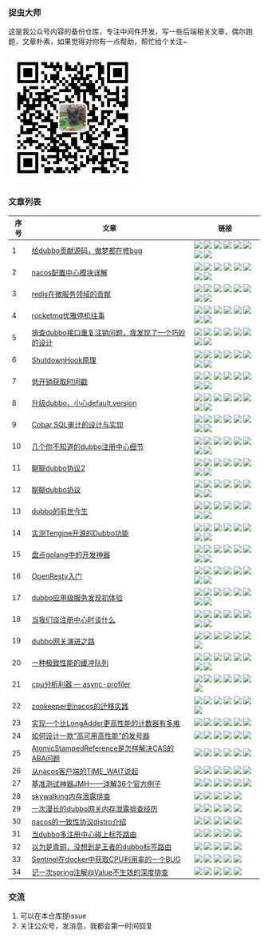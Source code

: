 ### 捉虫大师

这是我公众号内容的备份仓库，专注中间件开发，写一些后端相关文章，偶尔跑题，文章朴素，如果觉得对你有一点帮助，帮忙给个关注~

![捉虫大师](./qrcode_small.jpg)

### 文章列表

|序号|文章|链接|
|---|---|---|
|1|[给dubbo贡献源码，做梦都在修bug](dubbo/给dubbo贡献源码，做梦都在修bug/给dubbo贡献源码，做梦都在修bug.md)|[<img src="https://mp.weixin.qq.com/favicon.ico" weight="20" height="20">](https://mp.weixin.qq.com/s/LsuIr_78iIxt6ySh2NQadg) [<img src="https://juejin.cn/favicon.ico" weight="20" height="20">](https://juejin.cn/post/6972881272196562974/) [<img src="https://static.zhihu.com/heifetz/favicon.ico" weight="20" height="20">](https://zhuanlan.zhihu.com/p/380229114) [<img src="https://cloud.tencent.com/favicon.ico" weight="20" height="20">](https://cloud.tencent.com/developer/article/1835156) [<img src="https://blog.csdn.net/favicon.ico" weight="20" height="20">](https://blog.csdn.net/lkxiaolou/article/details/117885500) [<img src="https://www.jianshu.com/favicon.ico" weight="20" height="20">](https://www.jianshu.com/p/b276f1e81e91) [<img src="https://static001.infoq.cn/static/infoq/favicon/favicon-32x32.png" weight="20" height="20">](https://xie.infoq.cn/article/2fef5113ef7e88f7eebebee4e) [<img src="https://www.helloworld.net/favicon.ico" weight="20" height="20">](https://www.helloworld.net/p/8kxGUpmS6wF8X) |
|2|[nacos配置中心模块详解](其他/nacos配置中心模块详解/nacos配置中心模块详解.md)|[<img src="https://mp.weixin.qq.com/favicon.ico" weight="20" height="20">](https://mp.weixin.qq.com/s/kjkXGWQA6pA6UTJakhFmrw) [<img src="https://juejin.cn/favicon.ico" weight="20" height="20">](https://juejin.cn/post/6971977762806431780) [<img src="https://static.zhihu.com/heifetz/favicon.ico" weight="20" height="20">](https://zhuanlan.zhihu.com/p/379673741) [<img src="https://cloud.tencent.com/favicon.ico" weight="20" height="20">](https://cloud.tencent.com/developer/article/1834767) [<img src="https://blog.csdn.net/favicon.ico" weight="20" height="20">](https://blog.csdn.net/lkxiaolou/article/details/117965924) [<img src="https://www.jianshu.com/favicon.ico" weight="20" height="20">](https://www.jianshu.com/p/30a22a54bdfb) [<img src="https://static001.infoq.cn/static/infoq/favicon/favicon-32x32.png" weight="20" height="20">](https://xie.infoq.cn/article/161748fc741ff162ee2d73dd9) [<img src="https://www.helloworld.net/favicon.ico" weight="20" height="20">](https://www.helloworld.net/p/GVmJhV7tALU4J) |
|3|[redis在微服务领域的贡献](其他/redis在微服务领域的贡献/redis在微服务领域的贡献.md)|[<img src="https://mp.weixin.qq.com/favicon.ico" weight="20" height="20">](https://mp.weixin.qq.com/s/kKAAf_6vKn-KHvr9YMNDQQ) [<img src="https://juejin.cn/favicon.ico" weight="20" height="20">](https://juejin.cn/post/6966410689732673567) [<img src="https://static.zhihu.com/heifetz/favicon.ico" weight="20" height="20">](https://zhuanlan.zhihu.com/p/375312222) [<img src="https://cloud.tencent.com/favicon.ico" weight="20" height="20">](https://cloud.tencent.com/developer/article/1828290) [<img src="https://blog.csdn.net/favicon.ico" weight="20" height="20">](https://blog.csdn.net/lkxiaolou/article/details/117289802) [<img src="https://www.jianshu.com/favicon.ico" weight="20" height="20">](https://www.jianshu.com/p/3ffb0477d15f) [<img src="https://static001.infoq.cn/static/infoq/favicon/favicon-32x32.png" weight="20" height="20">](https://xie.infoq.cn/article/27cd1dbe25c11dd76adcd7eea) [<img src="https://www.helloworld.net/favicon.ico" weight="20" height="20">](https://www.helloworld.net/p/D0VnT3LcLMCVO)  |
|4|[rocketmq优雅停机往事](其他/rocketmq优雅停机往事/rocketmq优雅停机往事.md)|[<img src="https://mp.weixin.qq.com/favicon.ico" weight="20" height="20">](https://mp.weixin.qq.com/s/BLd2NnFwjB0mH3hA2_zcWQ) [<img src="https://juejin.cn/favicon.ico" weight="20" height="20">](https://juejin.cn/post/6959770172932489252) [<img src="https://static.zhihu.com/heifetz/favicon.ico" weight="20" height="20">](https://zhuanlan.zhihu.com/p/370629518) [<img src="https://cloud.tencent.com/favicon.ico" weight="20" height="20">](https://cloud.tencent.com/developer/article/1825705) [<img src="https://blog.csdn.net/favicon.ico" weight="20" height="20">](https://blog.csdn.net/lkxiaolou/article/details/116592530) [<img src="https://www.jianshu.com/favicon.ico" weight="20" height="20">](https://www.jianshu.com/p/335524d1fc6e) [<img src="https://static001.infoq.cn/static/infoq/favicon/favicon-32x32.png" weight="20" height="20">](https://xie.infoq.cn/article/9e95922b572654856d9f7eefa) [<img src="https://www.helloworld.net/favicon.ico" weight="20" height="20">](https://www.helloworld.net/p/oA2nf7Jh5gtV4) |
|5|[排查dubbo接口重复注销问题，我发现了一个巧妙的设计](dubbo/排查dubbo接口重复注销问题，我发现了一个巧妙的设计/排查dubbo接口重复注销问题，我发现了一个巧妙的设计.md)|[<img src="https://mp.weixin.qq.com/favicon.ico" weight="20" height="20">](https://mp.weixin.qq.com/s/nJsTU_bHBnB55NmF2_DJNw) [<img src="https://juejin.cn/favicon.ico" weight="20" height="20">](https://juejin.cn/post/6956169686501294116) [<img src="https://static.zhihu.com/heifetz/favicon.ico" weight="20" height="20">](https://zhuanlan.zhihu.com/p/368620431) [<img src="https://cloud.tencent.com/favicon.ico" weight="20" height="20">](https://cloud.tencent.com/developer/article/1822773) [<img src="https://blog.csdn.net/favicon.ico" weight="20" height="20">](https://blog.csdn.net/lkxiaolou/article/details/116306612) [<img src="https://www.jianshu.com/favicon.ico" weight="20" height="20">](https://www.jianshu.com/p/f86880fdf48c) [<img src="https://static001.infoq.cn/static/infoq/favicon/favicon-32x32.png" weight="20" height="20">](https://xie.infoq.cn/article/0658b6db850ab56e0125fc3a5) [<img src="https://www.helloworld.net/favicon.ico" weight="20" height="20">](https://www.helloworld.net/p/O9DjuGeiALU2D) |
|6|[ShutdownHook原理](其他/shutdownHook原理/shutdownHook原理.md)|[<img src="https://mp.weixin.qq.com/favicon.ico" weight="20" height="20">](https://mp.weixin.qq.com/s/M1ER1oZt8hkAPJsFLIaOTg) [<img src="https://juejin.cn/favicon.ico" weight="20" height="20">](https://juejin.cn/post/6954972766994956318) [<img src="https://static.zhihu.com/heifetz/favicon.ico" weight="20" height="20">](https://zhuanlan.zhihu.com/p/367770375) [<img src="https://cloud.tencent.com/favicon.ico" weight="20" height="20">](https://cloud.tencent.com/developer/article/1816345) [<img src="https://blog.csdn.net/favicon.ico" weight="20" height="20">](https://blog.csdn.net/lkxiaolou/article/details/116396547) [<img src="https://www.jianshu.com/favicon.ico" weight="20" height="20">](https://www.jianshu.com/p/686bcb087cc5) [<img src="https://static001.infoq.cn/static/infoq/favicon/favicon-32x32.png" weight="20" height="20">](https://xie.infoq.cn/article/00003f4d55adf64083b3e66fd) [<img src="https://www.helloworld.net/favicon.ico" weight="20" height="20">](https://www.helloworld.net/p/XGzXugbimvcjd) |
|7|[低开销获取时间戳](其他/低开销获取时间戳/低开销获取时间戳.md)|[<img src="https://mp.weixin.qq.com/favicon.ico" weight="20" height="20">](https://mp.weixin.qq.com/s/hs11xUNF7Vh-zO6zeaXXmw) [<img src="https://juejin.cn/favicon.ico" weight="20" height="20">](https://juejin.cn/post/6953601733519998989) [<img src="https://static.zhihu.com/heifetz/favicon.ico" weight="20" height="20">](https://zhuanlan.zhihu.com/p/368199252) [<img src="https://cloud.tencent.com/favicon.ico" weight="20" height="20">](https://cloud.tencent.com/developer/article/1816343) [<img src="https://blog.csdn.net/favicon.ico" weight="20" height="20">](https://blog.csdn.net/lkxiaolou/article/details/116986140) [<img src="https://www.jianshu.com/favicon.ico" weight="20" height="20">](https://www.jianshu.com/p/39be4491ee3a) [<img src="https://static001.infoq.cn/static/infoq/favicon/favicon-32x32.png" weight="20" height="20">](https://xie.infoq.cn/article/546aeecd21c492ba5509c7adc) [<img src="https://www.helloworld.net/favicon.ico" weight="20" height="20">](https://www.helloworld.net/p/VR59IKLhQoCpG) |
|8|[升级dubbo，小心default.version](dubbo/升级dubbo，小心default.version/升级dubbo，小心default.version.md)|[<img src="https://mp.weixin.qq.com/favicon.ico" weight="20" height="20">](https://mp.weixin.qq.com/s/hm1OTOma__6UIMYa3wfmxg) [<img src="https://juejin.cn/favicon.ico" weight="20" height="20">](https://juejin.cn/post/6946528185248907295) [<img src="https://static.zhihu.com/heifetz/favicon.ico" weight="20" height="20">](https://zhuanlan.zhihu.com/p/370075876) [<img src="https://cloud.tencent.com/favicon.ico" weight="20" height="20">](https://cloud.tencent.com/developer/article/1810794) [<img src="https://blog.csdn.net/favicon.ico" weight="20" height="20">](https://blog.csdn.net/lkxiaolou/article/details/116671828) [<img src="https://www.jianshu.com/favicon.ico" weight="20" height="20">](https://www.jianshu.com/p/b7958bae3c41) [<img src="https://static001.infoq.cn/static/infoq/favicon/favicon-32x32.png" weight="20" height="20">](https://xie.infoq.cn/article/8d845c2dea01100f9320ddfd8) [<img src="https://www.helloworld.net/favicon.ico" weight="20" height="20">](https://www.helloworld.net/p/XGGxUgbimvcjd)  |
|9|[Cobar SQL审计的设计与实现](其他/Cobar%20SQL审计的设计与实现/Cobar%20SQL审计的设计与实现.md)|[<img src="https://mp.weixin.qq.com/favicon.ico" weight="20" height="20">](https://mp.weixin.qq.com/s/OEuZIfbKba8sq_rect809w) [<img src="https://juejin.cn/favicon.ico" weight="20" height="20">](https://juejin.cn/post/6942331449324339236) [<img src="https://static.zhihu.com/heifetz/favicon.ico" weight="20" height="20">](https://zhuanlan.zhihu.com/p/368054622) [<img src="https://cloud.tencent.com/favicon.ico" weight="20" height="20">](https://cloud.tencent.com/developer/article/1804692) [<img src="https://blog.csdn.net/favicon.ico" weight="20" height="20">](https://blog.csdn.net/lkxiaolou/article/details/117017016) [<img src="https://www.jianshu.com/favicon.ico" weight="20" height="20">](https://www.jianshu.com/p/9986a20e164f) [<img src="https://static001.infoq.cn/static/infoq/favicon/favicon-32x32.png" weight="20" height="20">](https://xie.infoq.cn/article/34981de47febc5f4e8f4f3d0a) [<img src="https://www.helloworld.net/favicon.ico" weight="20" height="20">](https://www.helloworld.net/p/B03aS4dcJmi0o) |
|10|[几个你不知道的dubbo注册中心细节](dubbo/几个你不知道的dubbo注册中心细节/几个你不知道的dubbo注册中心细节.md)|[<img src="https://mp.weixin.qq.com/favicon.ico" weight="20" height="20">](https://mp.weixin.qq.com/s/C32EYc9VWGXDgjJe5S6Ayw) [<img src="https://juejin.cn/favicon.ico" weight="20" height="20">](https://juejin.cn/post/6940110463417974820) [<img src="https://static.zhihu.com/heifetz/favicon.ico" weight="20" height="20">](https://zhuanlan.zhihu.com/p/367772683) [<img src="https://cloud.tencent.com/favicon.ico" weight="20" height="20">](https://cloud.tencent.com/developer/article/1804688) [<img src="https://blog.csdn.net/favicon.ico" weight="20" height="20">](https://blog.csdn.net/lkxiaolou/article/details/116693282) [<img src="https://www.jianshu.com/favicon.ico" weight="20" height="20">](https://www.jianshu.com/p/79fb18a118c1) [<img src="https://static001.infoq.cn/static/infoq/favicon/favicon-32x32.png" weight="20" height="20">](https://xie.infoq.cn/article/0c4a8c13f649604f7db4915c8) [<img src="https://www.helloworld.net/favicon.ico" weight="20" height="20">](https://www.helloworld.net/p/VRRGsKLhQoCpG) |
|11|[聊聊dubbo协议2](dubbo/聊聊dubbo协议2/聊聊dubbo协议2.md)|[<img src="https://mp.weixin.qq.com/favicon.ico" weight="20" height="20">](https://mp.weixin.qq.com/s/x5iNm9Ex3Frha7q94mdAmw) [<img src="https://juejin.cn/favicon.ico" weight="20" height="20">](https://juejin.cn/post/6963815553454735397/) [<img src="https://static.zhihu.com/heifetz/favicon.ico" weight="20" height="20">](https://zhuanlan.zhihu.com/p/371629715) [<img src="https://cloud.tencent.com/favicon.ico" weight="20" height="20">](https://cloud.tencent.com/developer/article/1796842) [<img src="https://blog.csdn.net/favicon.ico" weight="20" height="20">](https://blog.csdn.net/lkxiaolou/article/details/117221284)  [<img src="https://www.jianshu.com/favicon.ico" weight="20" height="20">](https://www.jianshu.com/p/2e17f885bbbe) [<img src="https://static001.infoq.cn/static/infoq/favicon/favicon-32x32.png" weight="20" height="20">](https://xie.infoq.cn/article/889cd0c5163e876d6b2d4d2c3) [<img src="https://www.helloworld.net/favicon.ico" weight="20" height="20">](https://www.helloworld.net/p/m77mILGuaJTr6) |
|12|[聊聊dubbo协议](dubbo/聊聊dubbo协议/聊聊dubbo协议.md)|[<img src="https://mp.weixin.qq.com/favicon.ico" weight="20" height="20">](https://mp.weixin.qq.com/s/l5F-lJSuuhXerI88e7_U9Q) [<img src="https://juejin.cn/favicon.ico" weight="20" height="20">](https://juejin.cn/post/6963243154476630053) [<img src="https://static.zhihu.com/heifetz/favicon.ico" weight="20" height="20">](https://zhuanlan.zhihu.com/p/371507445) [<img src="https://cloud.tencent.com/favicon.ico" weight="20" height="20">](https://cloud.tencent.com/developer/article/1796841) [<img src="https://blog.csdn.net/favicon.ico" weight="20" height="20">](https://blog.csdn.net/lkxiaolou/article/details/117116064) [<img src="https://www.jianshu.com/favicon.ico" weight="20" height="20">](https://www.jianshu.com/p/fa9adb5ce82c) [<img src="https://static001.infoq.cn/static/infoq/favicon/favicon-32x32.png" weight="20" height="20">](https://xie.infoq.cn/article/a98afea6beabb2e3b338cc872) [<img src="https://www.helloworld.net/favicon.ico" weight="20" height="20">](https://www.helloworld.net/p/LooYSAYCrwFYk) |
|13|[dubbo的前世今生](dubbo/dubbo的前世今生/dubbo的前世今生.md)|[<img src="https://mp.weixin.qq.com/favicon.ico" weight="20" height="20">](https://mp.weixin.qq.com/s/hXddvr6tMdgSVln97mHBKw) [<img src="https://juejin.cn/favicon.ico" weight="20" height="20">](https://juejin.cn/post/6964186115691511839) [<img src="https://static.zhihu.com/heifetz/favicon.ico" weight="20" height="20">](https://zhuanlan.zhihu.com/p/373231588) [<img src="https://cloud.tencent.com/favicon.ico" weight="20" height="20">](https://cloud.tencent.com/developer/article/1785246) [<img src="https://blog.csdn.net/favicon.ico" weight="20" height="20">](https://blog.csdn.net/lkxiaolou/article/details/117254713) [<img src="https://www.jianshu.com/favicon.ico" weight="20" height="20">](https://www.jianshu.com/p/fde182e83eb6) [<img src="https://static001.infoq.cn/static/infoq/favicon/favicon-32x32.png" weight="20" height="20">](https://xie.infoq.cn/article/571b27e40dd39eafba1f6b97d) [<img src="https://www.helloworld.net/favicon.ico" weight="20" height="20">](https://www.helloworld.net/p/m7gQcLGuaJTr6) |
|14|[实测Tengine开源的Dubbo功能](dubbo/实测Tengine开源的Dubbo功能/实测Tengine开源的Dubbo功能.md)|[<img src="https://mp.weixin.qq.com/favicon.ico" weight="20" height="20">](https://mp.weixin.qq.com/s/-bA3cGDSwFa63aq0s8AUFA) [<img src="https://juejin.cn/favicon.ico" weight="20" height="20">](https://juejin.cn/post/6960826099727073310) [<img src="https://static.zhihu.com/heifetz/favicon.ico" weight="20" height="20">](https://zhuanlan.zhihu.com/p/374094939) [<img src="https://cloud.tencent.com/favicon.ico" weight="20" height="20">](https://cloud.tencent.com/developer/article/1826520) [<img src="https://blog.csdn.net/favicon.ico" weight="20" height="20">](https://blog.csdn.net/lkxiaolou/article/details/117372955) [<img src="https://www.jianshu.com/favicon.ico" weight="20" height="20">](https://www.jianshu.com/p/57321c1994b3) [<img src="https://static001.infoq.cn/static/infoq/favicon/favicon-32x32.png" weight="20" height="20">](https://xie.infoq.cn/article/35da7c471e070dafdfb0e760a) [<img src="https://www.helloworld.net/favicon.ico" weight="20" height="20">](https://www.helloworld.net/p/KPMvs5af3lHmw) |
|15|[盘点golang中的开发神器](其他/盘点golang中的开发神器/盘点golang中的开发神器.md)|[<img src="https://mp.weixin.qq.com/favicon.ico" weight="20" height="20">](https://mp.weixin.qq.com/s/CF5GJOu0D4mi7QYC-XfMKg) [<img src="https://juejin.cn/favicon.ico" weight="20" height="20">](https://juejin.cn/post/6961629710988099615) [<img src="https://static.zhihu.com/heifetz/favicon.ico" weight="20" height="20">](https://zhuanlan.zhihu.com/p/374766516) [<img src="https://cloud.tencent.com/favicon.ico" weight="20" height="20">](https://cloud.tencent.com/developer/article/1760951) [<img src="https://blog.csdn.net/favicon.ico" weight="20" height="20">](https://blog.csdn.net/lkxiaolou/article/details/117436131) [<img src="https://www.jianshu.com/favicon.ico" weight="20" height="20">](https://www.jianshu.com/p/a2d898012069) [<img src="https://static001.infoq.cn/static/infoq/favicon/favicon-32x32.png" weight="20" height="20">](https://xie.infoq.cn/article/059ac2099d730ba2c558a3688) [<img src="https://www.helloworld.net/favicon.ico" weight="20" height="20">](https://www.helloworld.net/p/z4xvtj0sG2hZz) |
|16|[OpenResty入门](其他/OpenResty入门/OpenResty入门.md)|[<img src="https://mp.weixin.qq.com/favicon.ico" weight="20" height="20">](https://mp.weixin.qq.com/s/9RBf6Wa-oYEnCCYFMhMrvg) [<img src="https://juejin.cn/favicon.ico" weight="20" height="20">](https://juejin.cn/post/6964552080405053476/) [<img src="https://static.zhihu.com/heifetz/favicon.ico" weight="20" height="20">](https://zhuanlan.zhihu.com/p/375068719) [<img src="https://cloud.tencent.com/favicon.ico" weight="20" height="20">](https://cloud.tencent.com/developer/article/1760949) [<img src="https://blog.csdn.net/favicon.ico" weight="20" height="20">](https://blog.csdn.net/lkxiaolou/article/details/117511714) [<img src="https://www.jianshu.com/favicon.ico" weight="20" height="20">](https://www.jianshu.com/p/ca0faf716018) [<img src="https://static001.infoq.cn/static/infoq/favicon/favicon-32x32.png" weight="20" height="20">](https://xie.infoq.cn/article/48b63f75d5205596e25c5946b) [<img src="https://www.helloworld.net/favicon.ico" weight="20" height="20">](https://www.helloworld.net/p/gKLlCa3hzOF2P) |
|17|[dubbo应用级服务发现初体验](dubbo/dubbo应用级服务发现初体验/dubbo应用级服务发现初体验.md)|[<img src="https://mp.weixin.qq.com/favicon.ico" weight="20" height="20">](https://mp.weixin.qq.com/s/nM7BFnW-I3A3mmLOPmBJJw) [<img src="https://juejin.cn/favicon.ico" weight="20" height="20">](https://juejin.cn/post/6868594127870066702) [<img src="https://static.zhihu.com/heifetz/favicon.ico" weight="20" height="20">](https://zhuanlan.zhihu.com/p/369644224) [<img src="https://cloud.tencent.com/favicon.ico" weight="20" height="20">](https://cloud.tencent.com/developer/article/1760947) [<img src="https://blog.csdn.net/favicon.ico" weight="20" height="20">](https://blog.csdn.net/lkxiaolou/article/details/117549562) [<img src="https://www.jianshu.com/favicon.ico" weight="20" height="20">](https://www.jianshu.com/p/7e6e74db0572) [<img src="https://static001.infoq.cn/static/infoq/favicon/favicon-32x32.png" weight="20" height="20">](https://xie.infoq.cn/article/017faba160588959c7ff6ff82) [<img src="https://www.helloworld.net/favicon.ico" weight="20" height="20">](https://www.helloworld.net/p/LoK5uAYCrwFYk) |
|18|[当我们谈注册中心时谈什么](服务发现/当我们谈注册中心时谈什么/当我们谈注册中心时谈什么.md)|[<img src="https://mp.weixin.qq.com/favicon.ico" weight="20" height="20">](https://mp.weixin.qq.com/s/-PjerA5k7xoFAROL5v3Xnw) [<img src="https://juejin.cn/favicon.ico" weight="20" height="20">](https://juejin.cn/post/6859322919143604231) [<img src="https://static.zhihu.com/heifetz/favicon.ico" weight="20" height="20">](https://zhuanlan.zhihu.com/p/375678388) [<img src="https://cloud.tencent.com/favicon.ico" weight="20" height="20">](https://cloud.tencent.com/developer/article/1761543) [<img src="https://blog.csdn.net/favicon.ico" weight="20" height="20">](https://blog.csdn.net/lkxiaolou/article/details/117325960) [<img src="https://www.jianshu.com/favicon.ico" weight="20" height="20">](https://www.jianshu.com/p/c2ff7279d805) [<img src="https://static001.infoq.cn/static/infoq/favicon/favicon-32x32.png" weight="20" height="20">](https://xie.infoq.cn/article/c7ed38799eac5eea057aeced8) [<img src="https://www.helloworld.net/favicon.ico" weight="20" height="20">](https://www.helloworld.net/p/VRlMUKLhQoCpG) |
|19|[dubbo网关演进之路](dubbo/dubbo网关演进之路/dubbo网关演进之路.md)|[<img src="https://mp.weixin.qq.com/favicon.ico" weight="20" height="20">](https://mp.weixin.qq.com/s/qyD-8ovFoZW_N5eAxEY20w) [<img src="https://juejin.cn/favicon.ico" weight="20" height="20">](https://juejin.cn/post/6845166891539906573) [<img src="https://static.zhihu.com/heifetz/favicon.ico" weight="20" height="20">](https://zhuanlan.zhihu.com/p/368898386) [<img src="https://cloud.tencent.com/favicon.ico" weight="20" height="20">](https://cloud.tencent.com/developer/article/1760946) [<img src="https://www.jianshu.com/favicon.ico" weight="20" height="20">](https://www.jianshu.com/p/4f084e26dd9f) [<img src="https://static001.infoq.cn/static/infoq/favicon/favicon-32x32.png" weight="20" height="20">](https://xie.infoq.cn/article/0136c889138ca507c2fbb953f) [<img src="https://www.helloworld.net/favicon.ico" weight="20" height="20">](https://www.helloworld.net/p/gKz4ca3hzOF2P) |
|20|[一种极致性能的缓冲队列](其他/一种极致性能的缓冲队列/一种极致性能的缓冲队列.md)|[<img src="https://mp.weixin.qq.com/favicon.ico" weight="20" height="20">](https://mp.weixin.qq.com/s/hmtx8BnUDp1onCJ99rdQ9g) [<img src="https://juejin.cn/favicon.ico" weight="20" height="20">](https://juejin.cn/post/6844904194902622216) [<img src="https://static.zhihu.com/heifetz/favicon.ico" weight="20" height="20">](https://zhuanlan.zhihu.com/p/376126739) [<img src="https://cloud.tencent.com/favicon.ico" weight="20" height="20">](https://cloud.tencent.com/developer/article/1760944) [<img src="https://blog.csdn.net/favicon.ico" weight="20" height="20">](https://blog.csdn.net/lkxiaolou/article/details/117659210) [<img src="https://www.jianshu.com/favicon.ico" weight="20" height="20">](https://www.jianshu.com/p/714df9502be5) [<img src="https://static001.infoq.cn/static/infoq/favicon/favicon-32x32.png" weight="20" height="20">](https://xie.infoq.cn/article/279d06f6ffd66acc36103ba6f) [<img src="https://www.helloworld.net/favicon.ico" weight="20" height="20">](https://www.helloworld.net/p/z435hj0sG2hZz) |
|21|[cpu分析利器 — async-profiler](问题排查/cpu分析利器%20—%20async-profiler/cpu分析利器%20—%20async-profiler.md)|[<img src="https://mp.weixin.qq.com/favicon.ico" weight="20" height="20">](https://mp.weixin.qq.com/s/8mEBjVsptz9O_vU-TxOTxg) [<img src="https://juejin.cn/favicon.ico" weight="20" height="20">](https://juejin.cn/post/6844904180671315975) [<img src="https://static.zhihu.com/heifetz/favicon.ico" weight="20" height="20">](https://zhuanlan.zhihu.com/p/376922727) [<img src="https://cloud.tencent.com/favicon.ico" weight="20" height="20">](https://cloud.tencent.com/developer/article/1760942) [<img src="https://www.jianshu.com/favicon.ico" weight="20" height="20">](https://www.jianshu.com/p/039d66a2bcc8) [<img src="https://static001.infoq.cn/static/infoq/favicon/favicon-32x32.png" weight="20" height="20">](https://xie.infoq.cn/article/58d2a013a045d2ff3d542a6a1) [<img src="https://www.helloworld.net/favicon.ico" weight="20" height="20">](https://www.helloworld.net/p/deaQSj9sJni51) |
|22|[zookeeper到nacos的迁移实践](服务发现/zookeeper到nacos的迁移实践/zookeeper到nacos的迁移实践.md)|[<img src="https://mp.weixin.qq.com/favicon.ico" weight="20" height="20">](https://mp.weixin.qq.com/s/8XdbLrlzHhofiC089AMb1Q) [<img src="https://juejin.cn/favicon.ico" weight="20" height="20">](https://juejin.cn/post/6844904167924826119) [<img src="https://static.zhihu.com/heifetz/favicon.ico" weight="20" height="20">](https://zhuanlan.zhihu.com/p/377509023) [<img src="https://cloud.tencent.com/favicon.ico" weight="20" height="20">](https://cloud.tencent.com/developer/article/1761542) [<img src="https://www.jianshu.com/favicon.ico" weight="20" height="20">](https://www.jianshu.com/p/533c69607240) [<img src="https://static001.infoq.cn/static/infoq/favicon/favicon-32x32.png" weight="20" height="20">](https://xie.infoq.cn/article/8447b8c627d04346ecf4974af) [<img src="https://www.helloworld.net/favicon.ico" weight="20" height="20">](https://www.helloworld.net/p/53Pai3xc47iVD) |
|23|[实现一个比LongAdder更高性能的计数器有多难](其他/实现一个比LongAdder更高性能的计数器有多难/实现一个比LongAdder更高性能的计数器有多难.md)|[<img src="https://mp.weixin.qq.com/favicon.ico" weight="20" height="20">](https://mp.weixin.qq.com/s/N1scBcRr3Zz6kzanMNyN0Q) [<img src="https://juejin.cn/favicon.ico" weight="20" height="20">](https://juejin.cn/post/6844904163281731597) [<img src="https://static.zhihu.com/heifetz/favicon.ico" weight="20" height="20">](https://zhuanlan.zhihu.com/p/377800177) [<img src="https://cloud.tencent.com/favicon.ico" weight="20" height="20">](https://cloud.tencent.com/developer/article/1760940) [<img src="https://www.jianshu.com/favicon.ico" weight="20" height="20">](https://www.jianshu.com/p/eb132c9daa03) [<img src="https://static001.infoq.cn/static/infoq/favicon/favicon-32x32.png" weight="20" height="20">](https://xie.infoq.cn/article/a1e85b3f0d034bca2ab674542) |
|24|[如何设计一款“高可用高性能”的发号器](其他/如何设计一款“高可用高性能”的发号器/如何设计一款“高可用高性能”的发号器.md)|[<img src="https://mp.weixin.qq.com/favicon.ico" weight="20" height="20">](https://mp.weixin.qq.com/s/LbEZEdmq34JQZ1rSwx2_oA) [<img src="https://juejin.cn/favicon.ico" weight="20" height="20">](https://juejin.cn/post/6844904163277537293) [<img src="https://static.zhihu.com/heifetz/favicon.ico" weight="20" height="20">](https://zhuanlan.zhihu.com/p/378559490) [<img src="https://cloud.tencent.com/favicon.ico" weight="20" height="20">](https://cloud.tencent.com/developer/article/1760937) [<img src="https://www.jianshu.com/favicon.ico" weight="20" height="20">](https://www.jianshu.com/p/e6e0fec21d4c) [<img src="https://static001.infoq.cn/static/infoq/favicon/favicon-32x32.png" weight="20" height="20">](https://xie.infoq.cn/article/cf31eba825e6439ca0f94ebcb) |
|25|[AtomicStampedReference是怎样解决CAS的ABA问题](其他/AtomicStampedReference是怎样解决CAS的ABA问题/AtomicStampedReference是怎样解决CAS的ABA问题.md)|[<img src="https://mp.weixin.qq.com/favicon.ico" weight="20" height="20">](https://mp.weixin.qq.com/s/riBsXBrIjkOLe7SCtbX8vQ) [<img src="https://juejin.cn/favicon.ico" weight="20" height="20">](https://juejin.cn/post/6844904158126931982) [<img src="https://static.zhihu.com/heifetz/favicon.ico" weight="20" height="20">](https://zhuanlan.zhihu.com/p/380413219) [<img src="https://cloud.tencent.com/favicon.ico" weight="20" height="20">](https://cloud.tencent.com/developer/article/1760936) [<img src="https://www.jianshu.com/favicon.ico" weight="20" height="20">](https://www.jianshu.com/p/ad91881bc387) [<img src="https://static001.infoq.cn/static/infoq/favicon/favicon-32x32.png" weight="20" height="20">](https://xie.infoq.cn/article/2b4e283533db52f1180171ced) |
|26|[从nacos客户端的TIME_WAIT说起](问题排查/从nacos客户端的TIME_WAIT说起/从nacos客户端的TIME_WAIT说起.md)|[<img src="https://mp.weixin.qq.com/favicon.ico" weight="20" height="20">](https://mp.weixin.qq.com/s/rlnIAS4zI7qYTT7z1AIk4g) [<img src="https://juejin.cn/favicon.ico" weight="20" height="20">](https://juejin.cn/post/6844904152527536135) [<img src="https://static.zhihu.com/heifetz/favicon.ico" weight="20" height="20">](https://zhuanlan.zhihu.com/p/380755493) [<img src="https://cloud.tencent.com/favicon.ico" weight="20" height="20">](https://cloud.tencent.com/developer/article/1760934) [<img src="https://www.jianshu.com/favicon.ico" weight="20" height="20">](https://www.jianshu.com/p/e2ce0fd1d8de) [<img src="https://static001.infoq.cn/static/infoq/favicon/favicon-32x32.png" weight="20" height="20">](https://xie.infoq.cn/article/412af472712ebea3c653ba269) |
|27|[基准测试神器JMH——详解36个官方例子](其他/基准测试神器JMH——详解36个官方例子/基准测试神器JMH——详解36个官方例子.md)|[<img src="https://mp.weixin.qq.com/favicon.ico" weight="20" height="20">](https://mp.weixin.qq.com/s/3mMhybfKjAQbZFK5kyMl5Q) [<img src="https://juejin.cn/favicon.ico" weight="20" height="20">](https://juejin.cn/post/6844904147674726407) [<img src="https://static.zhihu.com/heifetz/favicon.ico" weight="20" height="20">](https://zhuanlan.zhihu.com/p/381283590) [<img src="https://cloud.tencent.com/favicon.ico" weight="20" height="20">](https://cloud.tencent.com/developer/article/1760933) [<img src="https://www.jianshu.com/favicon.ico" weight="20" height="20">](https://www.jianshu.com/p/a5b9865257f4) [<img src="https://static001.infoq.cn/static/infoq/favicon/favicon-32x32.png" weight="20" height="20">](https://xie.infoq.cn/article/9d8c81113a978540cc5793139) |
|28|[skywalking内存泄露排查](问题排查/skywalking内存泄露排查/skywalking内存泄露排查.md)| [<img src="https://mp.weixin.qq.com/favicon.ico" weight="20" height="20">](https://mp.weixin.qq.com/s/GIC9TjWZUkOX7In91Tyqdg) [<img src="https://juejin.cn/favicon.ico" weight="20" height="20">](https://juejin.cn/post/6844904137629384712) [<img src="https://cloud.tencent.com/favicon.ico" weight="20" height="20">](https://cloud.tencent.com/developer/article/1760932) [<img src="https://www.jianshu.com/favicon.ico" weight="20" height="20">](https://www.jianshu.com/p/1297f6512af6) [<img src="https://static001.infoq.cn/static/infoq/favicon/favicon-32x32.png" weight="20" height="20">](https://xie.infoq.cn/article/ac7198569a6a80d1f35bb4be6) |
|29|[一次漫长的dubbo网关内存泄露排查经历](dubbo/一次漫长的dubbo网关内存泄露排查经历/一次漫长的dubbo网关内存泄露排查经历.md)| [<img src="https://mp.weixin.qq.com/favicon.ico" weight="20" height="20">](https://mp.weixin.qq.com/s/_hon_kgQfV-xwBR8Hfa9dA) [<img src="https://juejin.cn/favicon.ico" weight="20" height="20">](https://juejin.cn/post/6844904136157167630) [<img src="https://cloud.tencent.com/favicon.ico" weight="20" height="20">](https://cloud.tencent.com/developer/article/1760931) [<img src="https://www.jianshu.com/favicon.ico" weight="20" height="20">](https://www.jianshu.com/p/3185dd1c9caa) [<img src="https://static001.infoq.cn/static/infoq/favicon/favicon-32x32.png" weight="20" height="20">](https://xie.infoq.cn/article/89748fc4af3cb861206145e4a) |
|30|[nacos的一致性协议distro介绍](服务发现/nacos的一致性协议distro介绍/nacos的一致性协议distro介绍.md)| [<img src="https://mp.weixin.qq.com/favicon.ico" weight="20" height="20">](https://mp.weixin.qq.com/s/2Q_voaW8v0WSOqlSwF2G7A) [<img src="https://juejin.cn/favicon.ico" weight="20" height="20">](https://juejin.cn/post/6961235477760311327) [<img src="https://cloud.tencent.com/favicon.ico" weight="20" height="20">](https://cloud.tencent.com/developer/article/1760930) [<img src="https://www.jianshu.com/favicon.ico" weight="20" height="20">](https://www.jianshu.com/p/bb8d17073861) [<img src="https://static001.infoq.cn/static/infoq/favicon/favicon-32x32.png" weight="20" height="20">](https://xie.infoq.cn/article/f75392c8948fcee4386c4616a) |
|31|[当dubbo多注册中心碰上标签路由](dubbo/当dubbo多注册中心碰上标签路由/当dubbo多注册中心碰上标签路由.md)| [<img src="https://mp.weixin.qq.com/favicon.ico" weight="20" height="20">](https://mp.weixin.qq.com/s/6TS3YhU27dYEXO4fVbvTEA) [<img src="https://juejin.cn/favicon.ico" weight="20" height="20">](https://juejin.cn/post/6844904130692005902) [<img src="https://cloud.tencent.com/favicon.ico" weight="20" height="20">](https://cloud.tencent.com/developer/article/1760926) [<img src="https://www.jianshu.com/favicon.ico" weight="20" height="20">](https://www.jianshu.com/p/385e1150ed96) [<img src="https://static001.infoq.cn/static/infoq/favicon/favicon-32x32.png" weight="20" height="20">](https://xie.infoq.cn/article/2c4f250b74f65ea7943635c18) |
|32|[以为是青铜，没想到是王者的dubbo标签路由](dubbo/以为是青铜，没想到是王者的dubbo标签路由/以为是青铜，没想到是王者的dubbo标签路由.md)| [<img src="https://mp.weixin.qq.com/favicon.ico" weight="20" height="20">](https://mp.weixin.qq.com/s/QpaSOj9Ca_wlQLT_4vOWWA) [<img src="https://juejin.cn/favicon.ico" weight="20" height="20">](https://juejin.cn/post/6844904122152386568) [<img src="https://cloud.tencent.com/favicon.ico" weight="20" height="20">](https://cloud.tencent.com/developer/article/1760924) [<img src="https://www.jianshu.com/favicon.ico" weight="20" height="20">](https://www.jianshu.com/p/4460bb37f653) [<img src="https://static001.infoq.cn/static/infoq/favicon/favicon-32x32.png" weight="20" height="20">](https://xie.infoq.cn/article/495d95d8a42076a2b29d0aaab) |
|33|[Sentinel在docker中获取CPU利用率的一个BUG](问题排查/Sentinel在docker中获取CPU利用率的一个BUG/Sentinel在docker中获取CPU利用率的一个BUG.md)|[<img src="https://mp.weixin.qq.com/favicon.ico" weight="20" height="20">](https://mp.weixin.qq.com/s/AHJKyIwwsRUy_SlIruZTiQ) [<img src="https://juejin.cn/favicon.ico" weight="20" height="20">](https://juejin.cn/post/6844904122152402951) [<img src="https://cloud.tencent.com/favicon.ico" weight="20" height="20">](https://cloud.tencent.com/developer/article/1760923) [<img src="https://www.jianshu.com/favicon.ico" weight="20" height="20">](https://www.jianshu.com/p/60ed0060769c) [<img src="https://static001.infoq.cn/static/infoq/favicon/favicon-32x32.png" weight="20" height="20">](https://xie.infoq.cn/article/e8160fff2cf05ac762701505f) |
|34|[记一次spring注解@Value不生效的深度排查](问题排查/记一次spring注解@Value不生效的深度排查/记一次spring注解@Value不生效的深度排查.md)| [<img src="https://mp.weixin.qq.com/favicon.ico" weight="20" height="20">](https://mp.weixin.qq.com/s/CLPDX06vW3nTsrRjhHKj2w) [<img src="https://juejin.cn/favicon.ico" weight="20" height="20">](https://juejin.cn/post/6844904121321930760) [<img src="https://cloud.tencent.com/favicon.ico" weight="20" height="20">](https://cloud.tencent.com/developer/article/1760920) [<img src="https://www.jianshu.com/favicon.ico" weight="20" height="20">](https://www.jianshu.com/p/c34f0bda857a) [<img src="https://static001.infoq.cn/static/infoq/favicon/favicon-32x32.png" weight="20" height="20">](https://xie.infoq.cn/article/a25f2e3654350ffae28379eed) |

### 交流
1. 可以在本仓库提issue
2. 关注公众号，发消息，我都会第一时间回复
